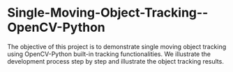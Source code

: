 # Single-Moving-Object-Tracking--OpenCV-Python
The objective of this project is to demonstrate single moving object tracking using OpenCV-Python built-in tracking functionalities. We illustrate the development process step by step and illustrate the object tracking results.
